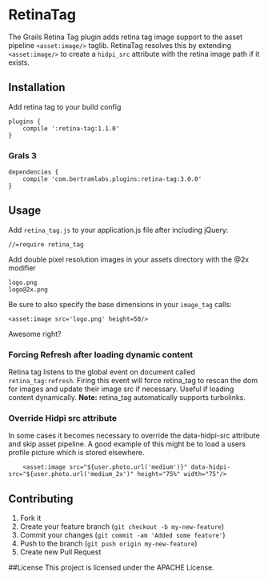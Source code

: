 # RetinaTag

The Grails Retina Tag plugin adds retina tag image support to the asset pipeline `<asset:image/>` taglib.
RetinaTag resolves this by extending `<asset:image/>` to create a `hidpi_src` attribute with the retina image path if it exists.

## Installation

Add retina tag to your build config

```
plugins {
	compile ':retina-tag:1.1.0'
}
```

### Grals 3

```
dependencies {
	compile 'com.bertramlabs.plugins:retina-tag:3.0.0'
}
```


## Usage

Add `retina_tag.js` to your application.js file after including jQuery:

```
//=require retina_tag
```

Add double pixel resolution images in your assets directory with the @2x modifier

    logo.png
    logo@2x.png

Be sure to also specify the base dimensions in your `image_tag` calls:

```
<asset:image src='logo.png' height=50/>
```

Awesome right?

### Forcing Refresh after loading dynamic content
Retina tag listens to the global event on document called `retina_tag:refresh`. Firing this event will force retina_tag to rescan the dom for images and update their image src if necessary. Useful if loading content dynamically. **Note:** retina_tag automatically supports turbolinks.

### Override Hidpi src attribute
In some cases it becomes necessary to override the data-hidpi-src attribute and skip asset pipeline. A good example of this might be to load a users profile picture which is stored elsewhere.

```
	<asset:image src="${user.photo.url('medium')}" data-hidpi-src="${user.photo.url('medium_2x')" height="75%" width="75"/>
```


## Contributing

1. Fork it
2. Create your feature branch (`git checkout -b my-new-feature`)
3. Commit your changes (`git commit -am 'Added some feature'`)
4. Push to the branch (`git push origin my-new-feature`)
5. Create new Pull Request

##License
This project is licensed under the APACHE License.
